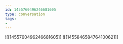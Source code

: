 ```yaml
---
id: 1455760496246681605
type: conversation
tags:
- 
---
```

![[1455760496246681605]]
![[1455846584764100621]]

